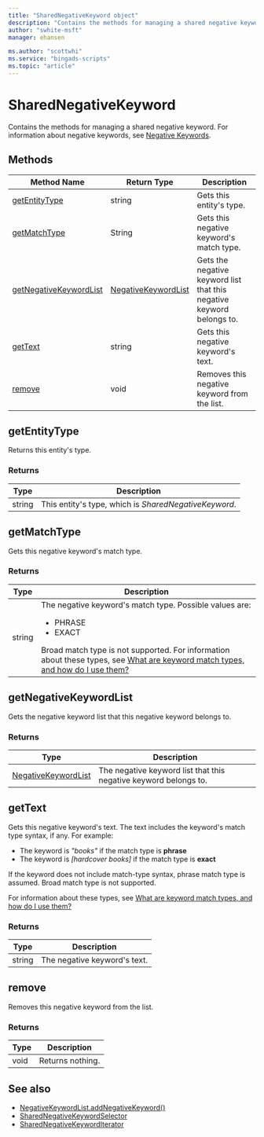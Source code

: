 ```yaml
---
title: "SharedNegativeKeyword object"
description: "Contains the methods for managing a shared negative keyword."
author: "swhite-msft"
manager: ehansen

ms.author: "scottwhi"
ms.service: "bingads-scripts"
ms.topic: "article"
---
```


# SharedNegativeKeyword

Contains the methods for managing a shared negative keyword. For information about negative keywords, see [Negative Keywords](/bingads/guides/entity-hierarchy-limits#negativekeywords).


## Methods
|Method Name|Return Type|Description|
|-|-|-
[getEntityType](#getentitytype)|string|Gets this entity's type.
[getMatchType](#getmatchtype)|String|Gets this negative keyword's match type.
[getNegativeKeywordList](#getnegativekeywordlist)|[NegativeKeywordList](./NegativeKeywordList.md)|Gets the negative keyword list that this negative keyword belongs to.
[getText](#gettext)|string|Gets this negative keyword's text.
[remove](#remove)|void|Removes this negative keyword from the list.


## <a name="getentitytype"></a>getEntityType
Returns this entity's type.

### Returns
|Type|Description|
|-|-
string|This entity's type, which is *SharedNegativeKeyword*.


## <a name="getmatchtype"></a>getMatchType
Gets this negative keyword's match type. 

### Returns
|Type|Description|
|-|-
string|The negative keyword's match type. Possible values are:<br /><ul><li>PHRASE</li><li>EXACT</li></ul>Broad match type is not supported. For information about these types, see [What are keyword match types, and how do I use them?](https://help.bingads.microsoft.com/apex/index/3/en-us/50822#!)


## <a name="getnegativekeywordlist"></a>getNegativeKeywordList
Gets the negative keyword list that this negative keyword belongs to.

### Returns
|Type|Description|
|-|-
[NegativeKeywordList](./NegativeKeywordList.md)|The negative keyword list that this negative keyword belongs to.


## <a name="gettext"></a>getText
Gets this negative keyword's text. The text includes the keyword's match type syntax, if any. For example:

- The keyword is *"books"* if the match type is **phrase**
- The keyword is *[hardcover books]* if the match type is **exact**

If the keyword does not include match-type syntax, phrase match type is assumed. Broad match type is not supported.

For information about these types, see [What are keyword match types, and how do I use them?](https://help.bingads.microsoft.com/apex/index/3/en-us/50822#!)

### Returns
|Type|Description|
|-|-
string|The negative keyword's text.


## <a name="remove"></a>remove
Removes this negative keyword from the list.

### Returns
|Type|Description|
|-|-
void|Returns nothing.


## See also

- [NegativeKeywordList.addNegativeKeyword()](./NegativeKeywordList.md)
- [SharedNegativeKeywordSelector](./SharedNegativeKeywordSelector.md)
- [SharedNegativeKeywordIterator](./SharedNegativeKeywordIterator.md)
